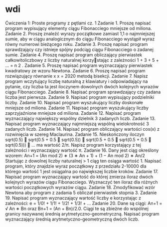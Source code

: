 # wdi
Ćwiczenia 1: Proste programy z pętlami cz. 1
Zadanie 1. Proszę napisać program wypisujący elementy ciągu Fibonacciego mniejsze od miliona.
Zadanie 2. Proszę znaleźć wyrazy początkowe zamiast 1,1 o najmniejszej sumie, aby w ciągu analogicznym
do ciągu Fibonacciego wystąpił wyraz równy numerowi bieżącego roku.
Zadanie 3. Proszę napisać program sprawdzający czy istnieje spójny podciąg ciągu Fibonacciego o zadanej
sumie.
Zadanie 4. Proszę napisać program obliczający pierwiastek całkowitoliczbowy z liczby naturalnej korzystając z zależności 1 + 3 + 5 + ... = n
2
.
Zadanie 5. Proszę napisać program wyznaczający pierwiastek kwadratowy ze wzoru Newtona.
Zadanie 6. Proszę napisać program rozwiązujący równanie x
x = 2020 metodą bisekcji.
Zadanie 7. Napisz program wczytujący liczbę naturalną z klawiatury i odpowiadający na pytanie, czy
liczba ta jest iloczynem dowolnych dwóch kolejnych wyrazów ciągu Fibonacciego.
Zadanie 8. Napisać program sprawdzający czy zadana liczba jest pierwsza.
Zadanie 9. Napisać program wypisujący podzielniki liczby.
Zadanie 10. Napisać program wyszukujący liczby doskonałe mniejsze od miliona.
Zadanie 11. Napisać program wyszukujący liczby zaprzyjaźnione mniejsze od miliona.
Zadanie 12. Napisać program wyznaczający największy wspólny dzielnik 3 zadanych liczb.
Zadanie 13. Napisać program wyznaczający najmniejszą wspólną wielokrotność 3 zadanych liczb.
Zadanie 14. Napisać program obliczający wartości cos(x) z rozwinięcia w szereg Maclaurina.
Zadanie 15. Nieskończony iloczyn sqrt(0.5) ∗ sqrt(0.5 + 0.5 ∗ sqrt(0.5)) ∗ sqrt(0.5 + 0.5 ∗ sqrt(0.5 + 0.5 ∗
sqrt(0.5))) ∗ ... ma wartość 2/π. Napisz program korzystający z tej zależności i wyznaczający wartość π.
Zadanie 16. Dany jest ciąg określony wzorem: An+1 = (An mod 2) ∗ (3 ∗ An + 1) + (1 − An mod 2) ∗ An/2
Startując z dowolnej liczby naturalnej > 1 ciąg ten osiąga wartość 1. Napisać program, który znajdzie wyraz
początkowy z przedziału 2-10000 dla którego wartość 1 jest osiągalna po największej liczbie kroków.
Zadanie 17. Napisać program wyznaczający wartość do której zmierza iloraz dwóch kolejnych wyrazów
ciągu Fibonacciego. Wyznaczyć ten iloraz dla różnych wartości początkowych wyrazów ciągu.
Zadanie 18. Zmodyfikować wzór Newtona aby program z zadania 5 obliczał pierwiastek stopnia 3.
Zadanie 19. Napisać program wyznaczający wartość liczby e korzystając z zależności: e = 1/0! + 1/1! +
1/2! + 1/3! + ...
Zadanie 20. Dane są ciągi: An+1 =
√
An ∗ Bn oraz Bn+1 = (An + Bn)/2.0. Ciągi te są zbieżne do
wspólnej granicy nazywanej średnią arytmetyczno-geometryczną. Napisać program wyznaczający średnią
arytmetyczno-geometryczną dwóch liczb.
